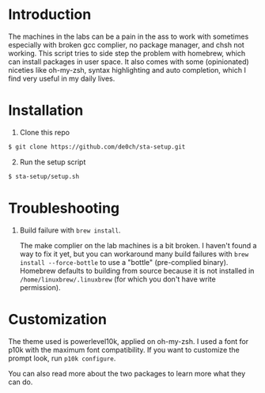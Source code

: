 # Introduction
The machines in the labs can be a pain in the ass to work with sometimes especially with broken gcc complier, no package manager, and chsh not working. This script tries to side step the problem with homebrew, which can install packages in user space. It also comes with some (opinionated) niceties like oh-my-zsh, syntax highlighting and auto completion, which I find very useful in my daily lives. 

# Installation
1. Clone this repo
```bash 
$ git clone https://github.com/de0ch/sta-setup.git
```
2. Run the setup script
```bash 
$ sta-setup/setup.sh
```

# Troubleshooting
1. Build failure with `brew install`.

    The make complier on the lab machines is a bit broken. I haven't found a way to fix it yet, but you can workaround many build failures with `brew install --force-bottle` to use a "bottle" (pre-complied binary). Homebrew defaults to building from source because it is not installed in `/home/linuxbrew/.linuxbrew` (for which you don't have write permission). 

# Customization
The theme used is powerlevel10k, applied on oh-my-zsh. I used a font for p10k with the maximum font compatibility. If you want to customize the prompt look, run `p10k configure`. 

You can also read more about the two packages to learn more what they can do. 